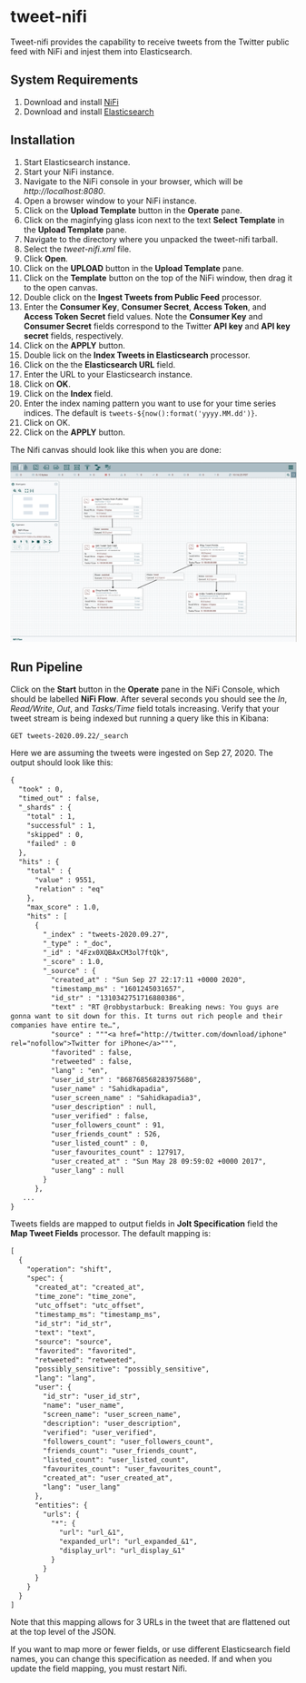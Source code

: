 # tweet-nifi

Tweet-nifi provides the capability to receive tweets from the Twitter public feed with NiFi and injest them into Elasticsearch.

## System Requirements

1. Download and install [NiFi](https://nifi.apache.org/download.html)
2. Download and install [Elasticsearch](https://www.elastic.co/downloads/elasticsearch)

## Installation

1. Start Elasticsearch instance.
1. Start your NiFi instance.
1. Navigate to the NiFi console in your browser, which will be *http://localhost:8080*.
1. Open a browser window to your NiFi instance.
1. Click on the **Upload Template** button in the **Operate** pane.
1. Click on the maginfying glass icon next to the text **Select Template** in the **Upload Template** pane.
1. Navigate to the directory where you unpacked the tweet-nifi tarball. 
1. Select the *tweet-nifi.xml* file.
1. Click **Open**.
1. Click on the **UPLOAD** button in the **Upload Template** pane.
1. Click on the **Template** button on the top of the NiFi window, then drag it to the open canvas.
1. Double click on the **Ingest Tweets from Public Feed** processor.
1. Enter the **Consumer Key**, **Consumer Secret**, **Access Token**, and **Access Token Secret** field values. Note the **Consumer Key** and **Consumer Secret** fields correspond to the Twitter **API key** and **API key secret** fields, respectively.
1. Click on the **APPLY** button.
1. Double lick on the **Index Tweets in Elasticsearch** processor.
1. Click on the the **Elasticsearch URL** field.
1. Enter the URL to your Elasticsearch instance.
1. Click on **OK**.
1. Click on the **Index** field. 
1. Enter the index naming pattern you want to use for your time series indices.  The default is `tweets-${now():format('yyyy.MM.dd')}`.
1. Click on OK.
1. Click on the **APPLY** button.

The Nifi canvas should look like this when you are done:

![](Nifi_full_canvas.png)

## Run Pipeline

Click on the **Start** button in the **Operate** pane in the NiFi Console, which should be labelled **NiFi Flow**.  After several seconds you should see the *In*, *Read/Write*, *Out*, and *Tasks/Time* field totals increasing.  Verify that your tweet stream is being indexed but running a query like this in Kibana:

    GET tweets-2020.09.22/_search
    
Here we are assuming the tweets were ingested on Sep 27, 2020.  The output should look like this:

    {
      "took" : 0,
      "timed_out" : false,
      "_shards" : {
        "total" : 1,
        "successful" : 1,
        "skipped" : 0,
        "failed" : 0
      },
      "hits" : {
        "total" : {
          "value" : 9551,
          "relation" : "eq"
        },
        "max_score" : 1.0,
        "hits" : [
          {
            "_index" : "tweets-2020.09.27",
            "_type" : "_doc",
            "_id" : "4Fzx0XQBAxCM3ol7ftQk",
            "_score" : 1.0,
            "_source" : {
              "created_at" : "Sun Sep 27 22:17:11 +0000 2020",
              "timestamp_ms" : "1601245031657",
              "id_str" : "1310342751716880386",
              "text" : "RT @robbystarbuck: Breaking news: You guys are gonna want to sit down for this. It turns out rich people and their companies have entire te…",
              "source" : """<a href="http://twitter.com/download/iphone" rel="nofollow">Twitter for iPhone</a>""",
              "favorited" : false,
              "retweeted" : false,
              "lang" : "en",
              "user_id_str" : "868768568283975680",
              "user_name" : "Sahidkapadia",
              "user_screen_name" : "Sahidkapadia3",
              "user_description" : null,
              "user_verified" : false,
              "user_followers_count" : 91,
              "user_friends_count" : 526,
              "user_listed_count" : 0,
              "user_favourites_count" : 127917,
              "user_created_at" : "Sun May 28 09:59:02 +0000 2017",
              "user_lang" : null
            }
          },
       ...
    }
                            
Tweets fields are mapped to output fields in **Jolt Specification** field the **Map Tweet Fields** processor.  The default mapping is:

    [
      {
        "operation": "shift",
        "spec": {
          "created_at": "created_at",
          "time_zone": "time_zone",
          "utc_offset": "utc_offset",
          "timestamp_ms": "timestamp_ms",
          "id_str": "id_str",
          "text": "text",
          "source": "source",
          "favorited": "favorited",
          "retweeted": "retweeted",
          "possibly_sensitive": "possibly_sensitive",
          "lang": "lang",
          "user": {
            "id_str": "user_id_str",
            "name": "user_name",
            "screen_name": "user_screen_name",
            "description": "user_description",
            "verified": "user_verified",
            "followers_count": "user_followers_count",
            "friends_count": "user_friends_count",
            "listed_count": "user_listed_count",
            "favourites_count": "user_favourites_count",
            "created_at": "user_created_at",
            "lang": "user_lang"
          },
          "entities": {
            "urls": {
              "*": {
                "url": "url_&1",
                "expanded_url": "url_expanded_&1",
                "display_url": "url_display_&1"
              }
            }
          }
        }
      }
    ]

Note that this mapping allows for 3 URLs in the tweet that are flattened out at the top level of the JSON.

If you want to map more or fewer fields, or use different Elasticsearch field names, you can change this specification as needed. If and when you update the field mapping, you must restart Nifi.
